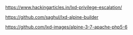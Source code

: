 https://www.hackingarticles.in/lxd-privilege-escalation/

https://github.com/saghul/lxd-alpine-builder

https://github.com/lxd-images/alpine-3-7-apache-php5-6